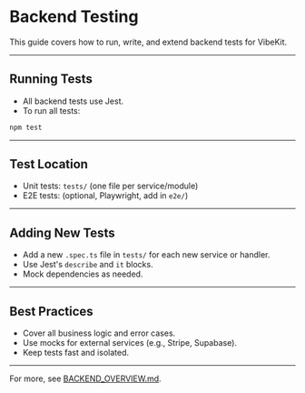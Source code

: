 # Backend Testing

This guide covers how to run, write, and extend backend tests for VibeKit.

---

## Running Tests
- All backend tests use Jest.
- To run all tests:
```sh
npm test
```

---

## Test Location
- Unit tests: `tests/` (one file per service/module)
- E2E tests: (optional, Playwright, add in `e2e/`)

---

## Adding New Tests
- Add a new `.spec.ts` file in `tests/` for each new service or handler.
- Use Jest's `describe` and `it` blocks.
- Mock dependencies as needed.

---

## Best Practices
- Cover all business logic and error cases.
- Use mocks for external services (e.g., Stripe, Supabase).
- Keep tests fast and isolated.

---

For more, see [BACKEND_OVERVIEW.md](./BACKEND_OVERVIEW.md). 